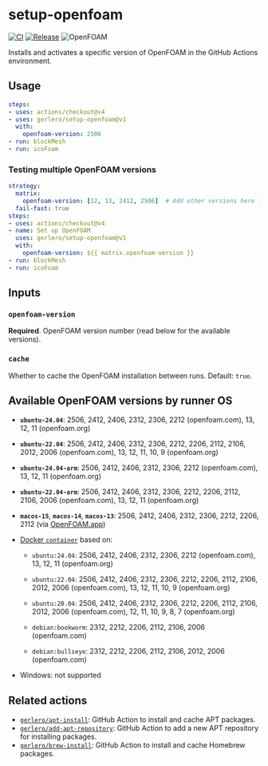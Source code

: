# setup-openfoam

[![CI](https://github.com/gerlero/setup-openfoam/actions/workflows/ci.yml/badge.svg)](https://github.com/gerlero/setup-openfoam/actions/workflows/ci.yml)
[![Release](https://github.com/gerlero/setup-openfoam/actions/workflows/release.yml/badge.svg)](https://github.com/gerlero/setup-openfoam/actions/workflows/release.yml)
![OpenFOAM](https://img.shields.io/badge/openfoam-.com%20|%20.org-informational)

Installs and activates a specific version of OpenFOAM in the GitHub Actions environment.

## Usage

```yaml
steps:
- uses: actions/checkout@v4
- uses: gerlero/setup-openfoam@v1
  with:
    openfoam-version: 2506
- run: blockMesh
- run: icoFoam
```

### Testing multiple OpenFOAM versions

```yaml
strategy:
  matrix:
    openfoam-version: [12, 13, 2412, 2506]  # Add other versions here if needed
  fail-fast: true
steps:
- uses: actions/checkout@v4
- name: Set up OpenFOAM
  uses: gerlero/setup-openfoam@v1
  with:
    openfoam-version: ${{ matrix.openfoam-version }}
- run: blockMesh
- run: icoFoam
```

## Inputs

### `openfoam-version`

**Required**. OpenFOAM version number (read below for the available versions).

### `cache`

Whether to cache the OpenFOAM installation between runs. Default: `true`.

## Available OpenFOAM versions by runner OS

- **`ubuntu-24.04`**: 2506, 2412, 2406, 2312, 2306, 2212 (openfoam.com), 13, 12, 11 (openfoam.org)

- **`ubuntu-22.04`**: 2506, 2412, 2406, 2312, 2306, 2212, 2206, 2112, 2106, 2012, 2006 (openfoam.com), 13, 12, 11, 10, 9 (openfoam.org)

- **`ubuntu-24.04-arm`**: 2506, 2412, 2406, 2312, 2306, 2212 (openfoam.com), 13, 12, 11 (openfoam.org)

- **`ubuntu-22.04-arm`**: 2506, 2412, 2406, 2312, 2306, 2212, 2206, 2112, 2106, 2006 (openfoam.com), 13, 12, 11 (openfoam.org)

- **`macos-15`**, **`macos-14`**, **`macos-13`**: 2506, 2412, 2406, 2312, 2306, 2212, 2206, 2112 (via [OpenFOAM.app](https://github.com/gerlero/openfoam-app))

- [Docker `container`](https://docs.github.com/en/actions/writing-workflows/choosing-where-your-workflow-runs/running-jobs-in-a-container) based on:

  - `ubuntu:24.04`: 2506, 2412, 2406, 2312, 2306, 2212 (openfoam.com), 13, 12, 11 (openfoam.org)

  - `ubuntu:22.04`: 2506, 2412, 2406, 2312, 2306, 2212, 2206, 2112, 2106, 2012, 2006 (openfoam.com), 13, 12, 11, 10, 9 (openfoam.org)

  - `ubuntu:20.04`: 2506, 2412, 2406, 2312, 2306, 2212, 2206, 2112, 2106, 2012, 2006 (openfoam.com), 12, 11, 10, 9, 8, 7 (openfoam.org)

  - `debian:bookworm`: 2312, 2212, 2206, 2112, 2106, 2006 (openfoam.com)

  - `debian:bullseye`: 2312, 2212, 2206, 2112, 2106, 2012, 2006 (openfoam.com)

- Windows: not supported

## Related actions

- [`gerlero/apt-install`](https://github.com/gerlero/apt-install): GitHub Action to install and cache APT packages.
- [`gerlero/add-apt-repository`](https://github.com/gerlero/add-apt-repository): GitHub Action to add a new APT repository for installing packages.
- [`gerlero/brew-install`](https://github.com/gerlero/brew-install): GitHub Action to install and cache Homebrew packages.
